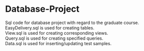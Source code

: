 # Database-Project
Sql code for database project with regard to the graduate course.\
EasyDelivery.sql is used for creating tables.\
View.sql is used for creating corresponding views.\
Query.sql is used for creating specified queries.\
Data.sql is used for inserting/updating test samples.
